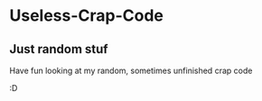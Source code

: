 # Useless-Crap-Code
Just random stuf
-------------------------------------------------------

Have fun looking at my random, sometimes unfinished crap code

:D
